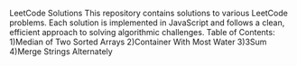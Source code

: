 LeetCode Solutions
This repository contains solutions to various LeetCode problems. Each solution is implemented in JavaScript and follows a clean, efficient approach to solving algorithmic challenges.
Table of Contents:
1)Median of Two Sorted Arrays
2)Container With Most Water
3)3Sum
4)Merge Strings Alternately
